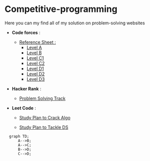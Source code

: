 # Competitive-programming
Here you can my find all of my solution on problem-solving websites 

- **Code forces** :
  - [Reference Sheet :](https://docs.google.com/spreadsheets/d/1iJZWP2nS_OB3kCTjq8L6TrJJ4o-5lhxDOyTaocSYc-k/edit)    
     - [Level A](https://github.com/Yasien99/Competitive-programming/tree/master/Code%20forces/Level%20A)
     - [Level B]()
     - [Level C1]()
     - [Level C2]()
     - [Level D1]()
     - [Level D2]()
     - [Level D3]()

- **Hacker Rank** :
  - [Problem Solving Track](https://www.hackerrank.com/domains/data-structures?filters%5Bstatus%5D%5B%5D=unsolved&badge_type=problem-solving)
  
- **Leet Code** :
  - [Study Plan to Crack Algo](https://leetcode.com/study-plan/algorithm/)

  - [Study Plan to Tackle DS](https://leetcode.com/study-plan/data-structure/)

```mermaid
  graph TD;
      A-->B;
      A-->C;
      B-->D;
      C-->D;
```

